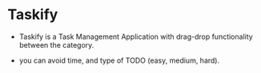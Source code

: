 
# Taskify

- Taskify is a Task Management Application with drag-drop functionality between the category.

- you can avoid time, and type of TODO (easy, medium, hard).







